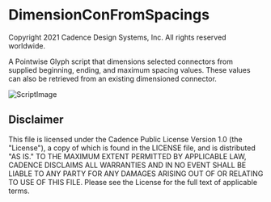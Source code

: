 # DimensionConFromSpacings
Copyright 2021 Cadence Design Systems, Inc. All rights reserved worldwide.

A Pointwise Glyph script that dimensions selected connectors from supplied beginning, ending, and maximum spacing values. These values can also be retrieved from an existing dimensioned connector. 

![ScriptImage](https://raw.github.com/pointwise/DimensionConFromSpacings/master/ScriptImage.PNG)

## Disclaimer
This file is licensed under the Cadence Public License Version 1.0 (the "License"), a copy of which is found in the LICENSE file, and is distributed "AS IS." 
TO THE MAXIMUM EXTENT PERMITTED BY APPLICABLE LAW, CADENCE DISCLAIMS ALL WARRANTIES AND IN NO EVENT SHALL BE LIABLE TO ANY PARTY FOR ANY DAMAGES ARISING OUT OF OR RELATING TO USE OF THIS FILE. 
Please see the License for the full text of applicable terms.
	 

